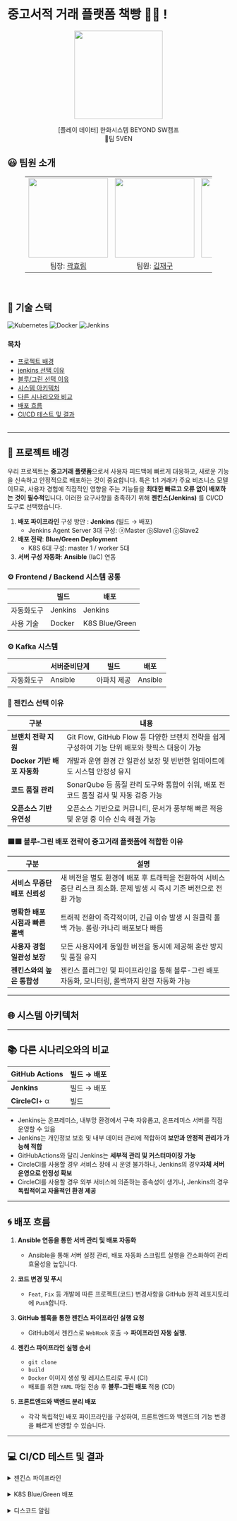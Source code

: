 # 중고서적 거래 플랫폼 책빵 📖🍞 !
<p align="middle" style="margin: 0; padding: 0;">
  <img width="200px" src="https://github.com/user-attachments/assets/59f2249b-790f-416c-a965-42a51ac5e06e">
</p>

<p align="middle">
[플레이 데이터] 한화시스템 BEYOND SW캠프
<br>🥪팀 5VEN
</p>

## 😃 팀원 소개

<figure>
    <table>
      <tr>
        <td align="center"><img src="https://github.com/user-attachments/assets/161f9f29-3a5e-415c-96ac-3dfe206d2c81" width="180px"/></td>
        <td align="center"><img src="https://github.com/user-attachments/assets/aefd8909-7201-4162-be56-b4815512d4c4" width="180px"/></td>
        <td align="center"><img src="https://github.com/user-attachments/assets/f73098ea-a9ee-4915-b38a-a6c05f6e4c6a" width="180px"/></td>
	<td align="center"><img src="https://github.com/user-attachments/assets/854f6d73-5aac-4c17-add8-5c5ebc768f7b" width="180px"/></td>
        <td align="center"><img src="https://github.com/user-attachments/assets/06e97207-fffe-459c-934e-a2ef79ef4f22" width="180px"/></td>
      </tr>
      <tr>
        <td align="center">팀장: <a href="https://github.com/daydeiday">곽효림</a></td>
        <td align="center">팀원: <a href="https://github.com/wkdlrn">김재구</a></td>
        <td align="center">팀원: <a href="https://github.com/ChangeunLim" >임찬근</a></td>
        <td align="center"><strong>팀장</strong>: <a href="https://github.com/InukChoi">최인욱</a></td>
	<td align="center">팀원: <a href="https://github.com/choi-won-ik" >최원익</a></td>
      </tr>
    </table>
</figure>



&nbsp; 

## 🔧 기술 스택
![Kubernetes](https://img.shields.io/badge/k8s-%23326ce5.svg?style=for-the-badge&logo=kubernetes&logoColor=white)
![Docker](https://img.shields.io/badge/docker-%232496ED.svg?style=for-the-badge&logo=docker&logoColor=white)
![Jenkins](https://img.shields.io/badge/jenkins-%23D24939.svg?style=for-the-badge&logo=jenkins&logoColor=white)

### 목차
- [프로젝트 배경](#-프로젝트-배경)
- [jenkins 선택 이유](#-젠킨스-선택-이유)
- [블루/그린 선택 이유](#블루/그린-배포-전략이-중고거래-플랫폼에-적합한-이유)
- [시스템 아키텍처](#-시스템-아키텍처)
- [다른 시나리오와 비교](#-다른-시나리오와의-비교)
- [배포 흐름](#-배포-흐름)
- [CI/CD 테스트 및 결과](#-CI/CD-테스트-및-결과)
<br><br>
---

## 🌳 프로젝트 배경

우리 프로젝트는 **중고거래 플랫폼**으로서 사용자 피드백에 빠르게 대응하고, 새로운 기능을 신속하고 안정적으로 배포하는 것이 중요합니다. 특은 1:1 거래가 주요 비즈니스 모델이므로, 사용자 경험에 직접적인 영향을 주는 기능들을 **최대한 빠르고 오류 없이 배포하는 것이 필수적**입니다. 이러한 요구사항을 충족하기 위해 **젠킨스(Jenkins)** 를 CI/CD 도구로 선택했습니다.
1. **배포 파이프라인** 구성 방안 : **Jenkins**  (빌드 → 배포)
    - Jenkins Agent Server 3대 구성: ⓐMaster ⓑSlave1 ⓒSlave2
2. **배포 전략**: **Blue/Green Deployment** 
    - K8S 6대 구성: master 1 / worker 5대
3. **서버 구성 자동화**: **Ansible** (IaC) 연동


### ⚙ Frontend / Backend 시스템 공통
|       | 빌드      | 배포              |
|-------|---------|-----------------|
| 자동화도구 | Jenkins | Jenkins         |
| 사용 기술 | Docker  | K8S Blue/Green |

### ⚙ Kafka 시스템
|       |서버준비단계| 빌드     | 배포 |
|-------|---|-|----|
| 자동화도구 | Ansible   | 아파치 제공     | Ansible |

### 💫 젠킨스 선택 이유
| 구분 | 내용 |
|------|------|
| **브랜치 전략 지원** | Git Flow, GitHub Flow 등 다양한 브랜치 전략을 쉽게 구성하여 기능 단위 배포와 핫픽스 대응이 가능 |
| **Docker 기반 배포 자동화** | 개발과 운영 환경 간 일관성 보장 및 빈번한 업데이트에도 시스템 안정성 유지 |
| **코드 품질 관리** | SonarQube 등 품질 관리 도구와 통합이 쉬워, 배포 전 코드 품질 검사 및 자동 검증 가능 |
| **오픈소스 기반 유연성** | 오픈소스 기반으로 커뮤니티, 문서가 풍부해 빠른 적응 및 운영 중 이슈 신속 해결 가능 |


### 🟦🟩 블루-그린 배포 전략이 중고거래 플랫폼에 적합한 이유

| 구분 | 설명 |
|------|------|
| **서비스 무중단 배포 신뢰성** | 새 버전을 별도 환경에 배포 후 트래픽을 전환하여 서비스 중단 리스크 최소화. 문제 발생 시 즉시 기존 버전으로 전환 가능 |
| **명확한 배포 시점과 빠른 롤백** | 트래픽 전환이 즉각적이며, 긴급 이슈 발생 시 원클릭 롤백 가능. 롤링·카나리 배포보다 빠름 |
| **사용자 경험 일관성 보장** | 모든 사용자에게 동일한 버전을 동시에 제공해 혼란 방지 및 품질 유지 |
| **젠킨스와의 높은 통합성** | 젠킨스 플러그인 및 파이프라인을 통해 블루-그린 배포 자동화, 모니터링, 롤백까지 완전 자동화 가능 |

---

## 🌐 시스템 아키텍처


---

## 📚 다른 시나리오와의 비교

|**GitHub Actions**| 빌드 → 배포|
|------|------|
|**Jenkins**|  빌드 → 배포|
|**CircleCI**+ α|  빌드|

- Jenkins는 온프레미스, 내부망 환경에서 구축 자유롭고, 온프레미스 서버를 직접 운영할 수 있음
- Jenkins는 개인정보 보호 및 내부 데이터 관리에 적합하여 **보안과 안정적 관리가 가능해 적합**
- GitHubActions와 달리 Jenkins는 **세부적 관리 및 커스터마이징 가능**
- CircleCI를 사용할 경우 서비스 장애 시 운영 불가하나, Jenkins의 경우**자체 서버 운영으로 안정성 확보** 
- CircleCI를 사용할 경우 외부 서비스에 의존하는 종속성이 생기나, Jenkins의 경우 **독립적이고 자율적인 환경 제공**

---

## 🌀 배포 흐름

1. **Ansible 연동을 통한 서버 관리 및 배포 자동화**
    - Ansible을 통해 서버 설정 관리, 배포 자동화 스크립트 실행을 간소화하여 관리 효율성을 높입니다.
2. **코드 변경 및 푸시**
    - `Feat`, `Fix` 등 개발에 따른 프로젝트(코드) 변경사항을 GitHub 원격 레포지토리에 `Push`합니다.

3. **GitHub 웹훅을 통한 젠킨스 파이프라인 실행 요청**
    - GitHub에서 젠킨스로 `WebHook` 호출 → **파이프라인 자동 실행.**

4. **젠킨스 파이프라인 실행 순서**
    - `git clone` 
    - `build`
    - `Docker` 이미지 생성 및 레지스트리로 푸시 (CI)
    - 배포를 위한 `YAML` 파일 전송 후 **블루-그린 배포** 적용 (CD)

5. **프론트엔드와 백엔드 분리 배포**
    - 각각 독립적인 배포 파이프라인을 구성하여, 프론트엔드와 백엔드의 기능 변경을 빠르게 반영할 수 있습니다.


---

## 💻 CI/CD 테스트 및 결과


<details>
   <summary> 젠킨스 파이프라인 </summary>


</details>
&nbsp; 
<details>
   <summary> K8S Blue/Green 배포 </summary>


</details>
&nbsp; 
<details>
   <summary> 디스코드 알림 </summary>


</details>
